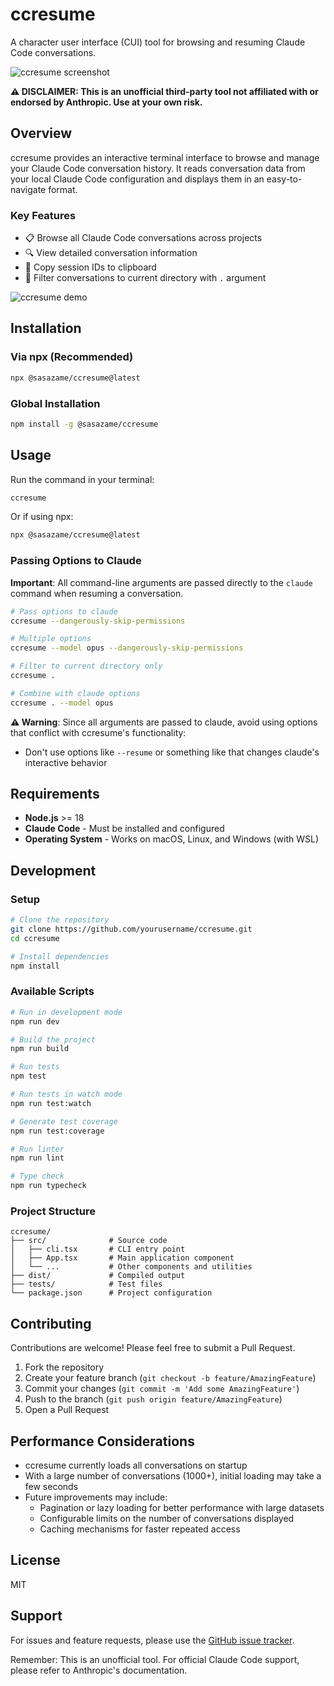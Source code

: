 # ccresume

A character user interface (CUI) tool for browsing and resuming Claude Code conversations.

![ccresume screenshot](docs/images/demo-screenshot.png)

**⚠️ DISCLAIMER: This is an unofficial third-party tool not affiliated with or endorsed by Anthropic. Use at your own risk.**

## Overview

ccresume provides an interactive terminal interface to browse and manage your Claude Code conversation history. It reads conversation data from your local Claude Code configuration and displays them in an easy-to-navigate format.

### Key Features

- 📋 Browse all Claude Code conversations across projects
- 🔍 View detailed conversation information
- 📎 Copy session IDs to clipboard
- 📁 Filter conversations to current directory with `.` argument

![ccresume demo](docs/images/demo.gif)

## Installation

### Via npx (Recommended)

```bash
npx @sasazame/ccresume@latest
```

### Global Installation

```bash
npm install -g @sasazame/ccresume
```

## Usage

Run the command in your terminal:

```bash
ccresume
```

Or if using npx:

```bash
npx @sasazame/ccresume@latest
```

### Passing Options to Claude

**Important**: All command-line arguments are passed directly to the `claude` command when resuming a conversation.


```bash
# Pass options to claude
ccresume --dangerously-skip-permissions

# Multiple options
ccresume --model opus --dangerously-skip-permissions

# Filter to current directory only
ccresume .

# Combine with claude options
ccresume . --model opus 
```

**⚠️ Warning**: Since all arguments are passed to claude, avoid using options that conflict with ccresume's functionality:
- Don't use options like `--resume` or something like that changes claude's interactive behavior

## Requirements

- **Node.js** >= 18
- **Claude Code** - Must be installed and configured
- **Operating System** - Works on macOS, Linux, and Windows (with WSL)


## Development

### Setup

```bash
# Clone the repository
git clone https://github.com/yourusername/ccresume.git
cd ccresume

# Install dependencies
npm install
```

### Available Scripts

```bash
# Run in development mode
npm run dev

# Build the project
npm run build

# Run tests
npm test

# Run tests in watch mode
npm run test:watch

# Generate test coverage
npm run test:coverage

# Run linter
npm run lint

# Type check
npm run typecheck
```

### Project Structure

```
ccresume/
├── src/              # Source code
│   ├── cli.tsx       # CLI entry point
│   ├── App.tsx       # Main application component
│   └── ...           # Other components and utilities
├── dist/             # Compiled output
├── tests/            # Test files
└── package.json      # Project configuration
```

## Contributing

Contributions are welcome! Please feel free to submit a Pull Request.

1. Fork the repository
2. Create your feature branch (`git checkout -b feature/AmazingFeature`)
3. Commit your changes (`git commit -m 'Add some AmazingFeature'`)
4. Push to the branch (`git push origin feature/AmazingFeature`)
5. Open a Pull Request


## Performance Considerations

- ccresume currently loads all conversations on startup
- With a large number of conversations (1000+), initial loading may take a few seconds
- Future improvements may include:
  - Pagination or lazy loading for better performance with large datasets
  - Configurable limits on the number of conversations displayed
  - Caching mechanisms for faster repeated access

## License

MIT

## Support

For issues and feature requests, please use the [GitHub issue tracker](https://github.com/sasazame/ccresume/issues).

Remember: This is an unofficial tool. For official Claude Code support, please refer to Anthropic's documentation.
